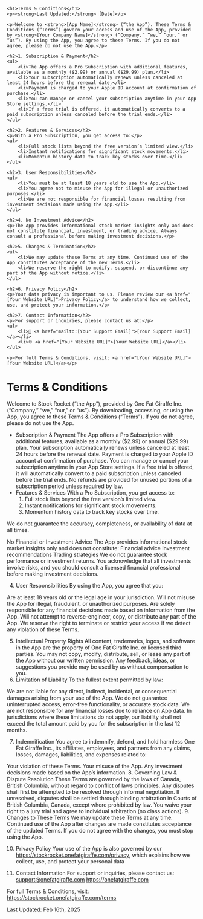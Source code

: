 <html lang="en">
<head>
    <meta charset="UTF-8">
    <meta name="viewport" content="width=device-width, initial-scale=1.0">
    <title>Terms & Conditions</title>
</head>
<body>

    <h1>Terms & Conditions</h1>
    <p><strong>Last Updated:</strong> [Date]</p>

    <p>Welcome to <strong>[App Name]</strong> (“the App”). These Terms & Conditions (“Terms”) govern your access and use of the App, provided by <strong>[Your Company Name]</strong> (“Company,” “we,” “our,” or “us”). By using the App, you agree to these Terms. If you do not agree, please do not use the App.</p>

    <h2>1. Subscription & Payment</h2>
    <ul>
        <li>The App offers a Pro Subscription with additional features, available as a monthly ($2.99) or annual ($29.99) plan.</li>
        <li>Your subscription automatically renews unless canceled at least 24 hours before the renewal date.</li>
        <li>Payment is charged to your Apple ID account at confirmation of purchase.</li>
        <li>You can manage or cancel your subscription anytime in your App Store settings.</li>
        <li>If a free trial is offered, it automatically converts to a paid subscription unless canceled before the trial ends.</li>
    </ul>

    <h2>2. Features & Services</h2>
    <p>With a Pro Subscription, you get access to:</p>
    <ul>
        <li>Full stock lists beyond the free version’s limited view.</li>
        <li>Instant notifications for significant stock movements.</li>
        <li>Momentum history data to track key stocks over time.</li>
    </ul>

    <h2>3. User Responsibilities</h2>
    <ul>
        <li>You must be at least 18 years old to use the App.</li>
        <li>You agree not to misuse the App for illegal or unauthorized purposes.</li>
        <li>We are not responsible for financial losses resulting from investment decisions made using the App.</li>
    </ul>

    <h2>4. No Investment Advice</h2>
    <p>The App provides informational stock market insights only and does not constitute financial, investment, or trading advice. Always consult a professional before making investment decisions.</p>

    <h2>5. Changes & Termination</h2>
    <ul>
        <li>We may update these Terms at any time. Continued use of the App constitutes acceptance of the new Terms.</li>
        <li>We reserve the right to modify, suspend, or discontinue any part of the App without notice.</li>
    </ul>

    <h2>6. Privacy Policy</h2>
    <p>Your data privacy is important to us. Please review our <a href="[Your Website URL]">Privacy Policy</a> to understand how we collect, use, and protect your information.</p>

    <h2>7. Contact Information</h2>
    <p>For support or inquiries, please contact us at:</p>
    <ul>
        <li>📧 <a href="mailto:[Your Support Email]">[Your Support Email]</a></li>
        <li>🌐 <a href="[Your Website URL]">[Your Website URL]</a></li>
    </ul>

    <p>For full Terms & Conditions, visit: <a href="[Your Website URL]">[Your Website URL]</a></p>

</body>
</html>


<h1>Terms & Conditions</h1>

Welcome to Stock Rocket (“the App”), provided by One Fat Giraffe Inc. (“Company,” “we,” “our,” or “us”). By downloading, accessing, or using the App, you agree to these Terms & Conditions (“Terms”). If you do not agree, please do not use the App.
<ul>
<li>Subscription & Payment
The App offers a Pro Subscription with additional features, available as a monthly ($2.99) or annual ($29.99) plan.
Your subscription automatically renews unless canceled at least 24 hours before the renewal date.
Payment is charged to your Apple ID account at confirmation of purchase.
You can manage or cancel your subscription anytime in your App Store settings.
If a free trial is offered, it will automatically convert to a paid subscription unless canceled before the trial ends.
No refunds are provided for unused portions of a subscription period unless required by law.</li>
<li> Features & Services
With a Pro Subscription, you get access to:
<ol>
<li>Full stock lists beyond the free version’s limited view.</li>
<li>Instant notifications for significant stock movements.</li>
<li>Momentum history data to track key stocks over time.</li>
</ol></ul>
<p>We do not guarantee the accuracy, completeness, or availability of data at all times.</p>


No Financial or Investment Advice
The App provides informational stock market insights only and does not constitute:
Financial advice
Investment recommendations
Trading strategies
We do not guarantee stock performance or investment returns. You acknowledge that all investments involve risks, and you should consult a licensed financial professional before making investment decisions.

4. User Responsibilities
By using the App, you agree that you:

Are at least 18 years old or the legal age in your jurisdiction.
Will not misuse the App for illegal, fraudulent, or unauthorized purposes.
Are solely responsible for any financial decisions made based on information from the App.
Will not attempt to reverse-engineer, copy, or distribute any part of the App.
We reserve the right to terminate or restrict your access if we detect any violation of these Terms.

5. Intellectual Property Rights
All content, trademarks, logos, and software in the App are the property of One Fat Giraffe Inc. or licensed third parties.
You may not copy, modify, distribute, sell, or lease any part of the App without our written permission.
Any feedback, ideas, or suggestions you provide may be used by us without compensation to you.
6. Limitation of Liability
To the fullest extent permitted by law:

We are not liable for any direct, indirect, incidental, or consequential damages arising from your use of the App.
We do not guarantee uninterrupted access, error-free functionality, or accurate stock data.
We are not responsible for any financial losses due to reliance on App data.
In jurisdictions where these limitations do not apply, our liability shall not exceed the total amount paid by you for the subscription in the last 12 months.

7. Indemnification
You agree to indemnify, defend, and hold harmless One Fat Giraffe Inc., its affiliates, employees, and partners from any claims, losses, damages, liabilities, and expenses related to:

Your violation of these Terms.
Your misuse of the App.
Any investment decisions made based on the App’s information.
8. Governing Law & Dispute Resolution
These Terms are governed by the laws of Canada, British Columbia, without regard to conflict of laws principles.
Any disputes shall first be attempted to be resolved through informal negotiation.
If unresolved, disputes shall be settled through binding arbitration in Courts of British Columbia, Canada, except where prohibited by law.
You waive your right to a jury trial and agree to individual arbitration (no class actions).
9. Changes to These Terms
We may update these Terms at any time. Continued use of the App after changes are made constitutes acceptance of the updated Terms. If you do not agree with the changes, you must stop using the App.

10. Privacy Policy
Your use of the App is also governed by our <a>https://stockrocket.onefatgiraffe.com/privacy</a>, which explains how we collect, use, and protect your personal data

11. Contact Information
For support or inquiries, please contact us:
    <a href="mailto:support@onefatgiraffe.com">support@onefatgiraffe.com</a>
    <a>https://onefatgiraffe.com</a>

For full Terms & Conditions, visit: <a>https://stockrocket.onefatgiraffe.com/terms</a>

Last Updated: Feb 16th, 2025

